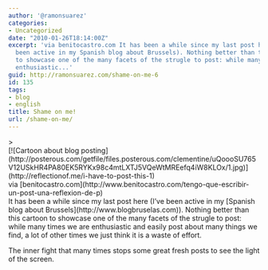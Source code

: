 ```yaml
---
author: '@ramonsuarez'
categories:
- Uncategorized
date: "2010-01-26T18:14:00Z"
excerpt: 'via benitocastro.com It has been a while since my last post here (I''ve
  been active in my Spanish blog about Brussels). Nothing better than this cartoon
  to showcase one of the many facets of the strugle to post: while many times we are
  enthusiastic...'
guid: http://ramonsuarez.com/shame-on-me-6
id: 135
tags:
- blog
- english
title: Shame on me!
url: /shame-on-me/
---
```


<div class="posterous_bookmarklet_entry">> <div class="post_body"><div class="posterous_bookmarklet_entry">[![Cartoon about blog posting](http://posterous.com/getfile/files.posterous.com/clementine/uQoooSU765V12USkHR4PA80EK5RYKx98c4mtLXTJ5VQeWtMREefq4iW8KLOx/1.jpg)](http://reflectionof.me/i-have-to-post-this-1)</div></div>

</div><div class="posterous_quote_citation">via [benitocastro.com](http://www.benitocastro.com/tengo-que-escribir-un-post-una-reflexion-de-p)</div>It has been a while since my last post here (I’ve been active in my [Spanish blog about Brussels](http://www.blogbruselas.com)). Nothing better than this cartoon to showcase one of the many facets of the strugle to post: while many times we are enthusiastic and easily post about many things we find, a lot of other times we just think it is a waste of effort.

The inner fight that many times stops some great fresh posts to see the light of the screen.